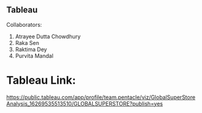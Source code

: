 ## Tableau
Collaborators:
1) Atrayee Dutta Chowdhury
2) Raka Sen
3) Raktima Dey
4) Purvita Mandal
# Tableau Link: 
https://public.tableau.com/app/profile/team.pentacle/viz/GlobalSuperStoreAnalysis_16269535513510/GLOBALSUPERSTORE?publish=yes
